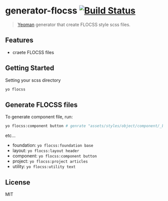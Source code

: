 # generator-flocss [![Build Status](https://secure.travis-ci.org/rhythm191/generator-flocss.png?branch=master)](https://travis-ci.org/rhythm191/generator-flocss)

> [Yeoman](http://yeoman.io) generator that create FLOCSS style scss files.


## Features

* craete FLOCSS files

## Getting Started

Setting your scss directory


```bash
yo flocss
```

## Generate FLOCSS files

To generate component file, run:


```bash
yo flocss:component button # genrate "assets/styles/object/component/_button.scss"
```

etc...

* foundation: `yo flocss:foundation base` 
* layout: `yo flocss:layout header` 
* component: `yo flocss:component button` 
* project: `yo flocss:project articles` 
* utility: `yo flocss:utility text` 

## License

MIT
